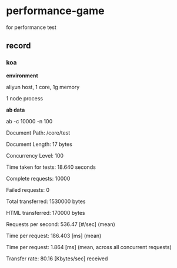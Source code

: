 # performance-game

for performance test

## record

### koa

**environment**

aliyun host, 1 core, 1g memory

1 node process

**ab data**

ab -c 10000 -n 100 

Document Path:          /core/test

Document Length:        17 bytes

Concurrency Level:      100

Time taken for tests:   18.640 seconds

Complete requests:      10000

Failed requests:        0

Total transferred:      1530000 bytes

HTML transferred:       170000 bytes

Requests per second:    536.47 [#/sec] (mean)

Time per request:       186.403 [ms] (mean)

Time per request:       1.864 [ms] (mean, across all concurrent requests)

Transfer rate:          80.16 [Kbytes/sec] received
